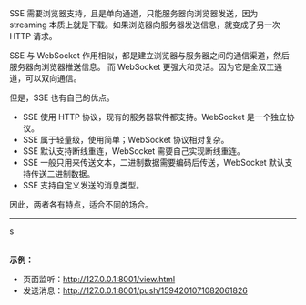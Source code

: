 SSE 需要浏览器支持，且是单向通道，只能服务器向浏览器发送，因为 streaming 本质上就是下载。如果浏览器向服务器发送信息，就变成了另一次 HTTP 请求。

SSE 与 WebSocket 作用相似，都是建立浏览器与服务器之间的通信渠道，然后服务器向浏览器推送信息。 而 WebSocket 更强大和灵活。因为它是全双工通道，可以双向通信。


但是，SSE 也有自己的优点。

* SSE 使用 HTTP 协议，现有的服务器软件都支持。WebSocket 是一个独立协议。
* SSE 属于轻量级，使用简单；WebSocket 协议相对复杂。
* SSE 默认支持断线重连，WebSocket 需要自己实现断线重连。
* SSE 一般只用来传送文本，二进制数据需要编码后传送，WebSocket 默认支持传送二进制数据。
* SSE 支持自定义发送的消息类型。

因此，两者各有特点，适合不同的场合。


<hr>s
<br>
<br>

**示例：**

* 页面监听：http://127.0.0.1:8001/view.html
* 发送消息：http://127.0.0.1:8001/push/1594201071082061826
